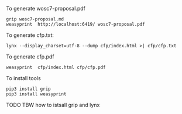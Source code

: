 
To generate wosc7-proposal.pdf

```
grip wosc7-proposal.md
weasyprint  http://localhost:6419/ wosc7-proposal.pdf
```


To generate cfp.txt:

```
lynx --display_charset=utf-8 --dump cfp/index.html >| cfp/cfp.txt
```

To generate cfp.pdf

```
weasyprint  cfp/index.html cfp/cfp.pdf
```

To install tools

```
pip3 install grip
pip3 install weasyprint
```

TODO TBW how to istsall grip and lynx  
